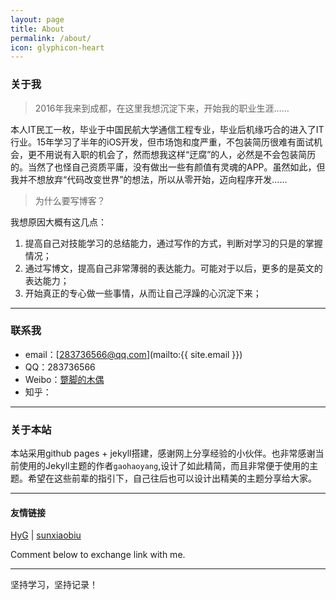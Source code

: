 ```yaml
---
layout: page
title: About
permalink: /about/
icon: glyphicon-heart
---
```


### 关于我

> 2016年我来到成都，在这里我想沉淀下来，开始我的职业生涯……   

本人IT民工一枚，毕业于中国民航大学通信工程专业，毕业后机缘巧合的进入了IT行业。15年学习了半年的iOS开发，但市场饱和度严重，不包装简历很难有面试机会，更不用说有入职的机会了，然而想我这样“迂腐”的人，必然是不会包装简历的。当然了也怪自己资质平庸，没有做出一些有颜值有灵魂的APP。虽然如此，但我并不想放弃“代码改变世界”的想法，所以从零开始，迈向程序开发……

> 为什么要写博客？

我想原因大概有这几点：
1. 提高自己对技能学习的总结能力，通过写作的方式，判断对学习的只是的掌握情况；
2. 通过写博文，提高自己非常薄弱的表达能力。可能对于以后，更多的是英文的表达能力；
3. 开始真正的专心做一些事情，从而让自己浮躁的心沉淀下来；

---

### 联系我

* email：[283736566@qq.com](mailto:{{ site.email }})
* QQ：283736566
* Weibo：[蹩脚的木偶](http://weibo.com/owensi)
* 知乎：

---

### 关于本站   

本站采用github pages + jekyll搭建，感谢网上分享经验的小伙伴。也非常感谢当前使用的Jekyll主题的作者`gaohaoyang`,设计了如此精简，而且非常便于使用的主题。希望在这些前辈的指引下，自己往后也可以设计出精美的主题分享给大家。

---

#### 友情链接

[HyG](http://gaohaoyang.github.io/) \| [sunxiaobiu](http://sunxiaobiu.github.io)

Comment below to exchange link with me.  

---

坚持学习，坚持记录！